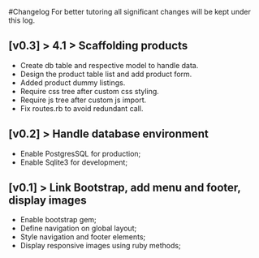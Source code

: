 #Changelog
For better tutoring all significant changes will be kept under this log.

## [v0.3] > 4.1 > Scaffolding products
- Create db table and respective model to handle data.
- Design the product table list and add product form.
- Added product dummy listings.
- Require css tree after custom css styling.
- Require js tree after custom js import.
- Fix routes.rb to avoid redundant call.

## [v0.2] > Handle database environment
- Enable PostgresSQL for production;
- Enable Sqlite3 for development;

## [v0.1] > Link Bootstrap, add menu and footer, display images
- Enable bootstrap gem;
- Define navigation on global layout;
- Style navigation and footer elements;
- Display responsive images using ruby methods;

